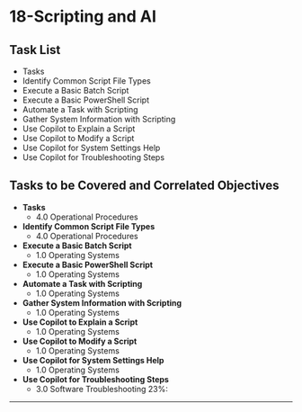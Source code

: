 # 18-Scripting and AI

## Task List
- Tasks
- Identify Common Script File Types
- Execute a Basic Batch Script
- Execute a Basic PowerShell Script
- Automate a Task with Scripting
- Gather System Information with Scripting
- Use Copilot to Explain a Script
- Use Copilot to Modify a Script
- Use Copilot for System Settings Help
- Use Copilot for Troubleshooting Steps

## Tasks to be Covered and Correlated Objectives

- **Tasks**  
  - 4.0 Operational Procedures
- **Identify Common Script File Types**  
  - 4.0 Operational Procedures
- **Execute a Basic Batch Script**  
  - 1.0 Operating Systems
- **Execute a Basic PowerShell Script**  
  - 1.0 Operating Systems
- **Automate a Task with Scripting**  
  - 1.0 Operating Systems
- **Gather System Information with Scripting**  
  - 1.0 Operating Systems
- **Use Copilot to Explain a Script**  
  - 1.0 Operating Systems
- **Use Copilot to Modify a Script**  
  - 1.0 Operating Systems
- **Use Copilot for System Settings Help**  
  - 1.0 Operating Systems
- **Use Copilot for Troubleshooting Steps**  
  - 3.0 Software Troubleshooting    23%: 

---
